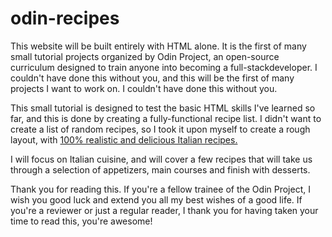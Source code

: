 # odin-recipes
This website will be built entirely with HTML alone. It is the first of many small tutorial projects organized by Odin Project, an open-source curriculum designed to train anyone into becoming a full-stackdeveloper. I couldn't have done this without you, and this will be the first of many projects I want to work on. I couldn't have done this without you.
<p>This small tutorial is designed to test the basic HTML skills I've learned so far, and this is done by creating a fully-functional recipe list. I didn't want to create a list of random recipes, so I took it upon myself to create a rough layout, with <u>100% realistic and delicious Italian recipes.</u></p>

<p>I will focus on Italian cuisine, and will cover a few recipes that will take us through a selection of appetizers, main courses and finish with desserts.</p>

<p>Thank you for reading this. If you're a fellow trainee of the Odin Project, I wish you good luck and extend you all my best wishes of a good life. If you're a reviewer or just a regular reader, I thank you for having taken your time to read this, you're awesome!</p>  


